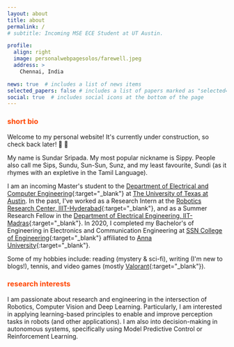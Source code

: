 ```yaml
---
layout: about
title: about
permalink: /
# subtitle: Incoming MSE ECE Student at UT Austin.

profile:
  align: right
  image: personalwebpagesolos/farewell.jpeg
  address: >
    Chennai, India

news: true  # includes a list of news items
selected_papers: false # includes a list of papers marked as "selected={true}"
social: true  # includes social icons at the bottom of the page
---
```


### <span style="color:#ff4703">short bio</span>

Welcome to my personal website! It's currently under construction, so check back later! :hammer: :wrench:

My name is Sundar Sripada. My most popular nickname is Sippy. People also call me Sips, Sundu, Sun-Sun, Sunz, and my least favourite, Sundi (as it rhymes with an expletive in the Tamil Language). 

I am an incoming Master's student to the [Department of Electrical and Computer Engineering](https://www.ece.utexas.edu/){:target="_blank"} at [The University of Texas at Austin](https://www.utexas.edu/). In the past, I've worked as a Research Intern at the [Robotics Research Center, IIIT-Hyderabad](https://robotics.iiit.ac.in/){:target="_blank"}, and as a Summer Research Fellow in the [Department of Electrical Engineering, IIT-Madras](https://www.ee.iitm.ac.in/){:target="_blank"}. In 2020, I completed my Bachelor's of Engineering in Electronics and Communication Engineering at [SSN College of Engineering](https://www.ssn.edu.in/){:target="_blank"} affiliated to [Anna University](https://www.annauniv.edu/){:target="_blank"}. 

Some of my hobbies include: reading (mystery & sci-fi), writing (I'm new to blogs!), tennis, and video games (mostly [Valorant](https://playvalorant.com/en-us/){:target="_blank"}).

### <span style="color:#ff4703">research interests</span>

I am passionate about research and engineering in the intersection of Robotics, Computer Vision and Deep Learning. Particularly, I am interested in applying learning-based principles to enable and improve perception tasks in robots (and other applications). I am also into decision-making in autonomous systems, specifically using Model Predictive Control or Reinforcement Learning. 

<!-- Write your biography here. Tell the world about yourself. Link to your favorite [subreddit](http://reddit.com). You can put a picture in, too. The code is already in, just name your picture `prof_pic.jpg` and put it in the `img/` folder.

Put your address / P.O. box / other info right below your picture. You can also disable any these elements by editing `profile` property of the YAML header of your `_pages/about.md`. Edit `_bibliography/papers.bib` and Jekyll will render your [publications page](/al-folio/publications/) automatically.

Link to your social media connections, too. This theme is set up to use [Font Awesome icons](http://fortawesome.github.io/Font-Awesome/) and [Academicons](https://jpswalsh.github.io/academicons/), like the ones below. Add your Facebook, Twitter, LinkedIn, Google Scholar, or just disable all of them. -->
